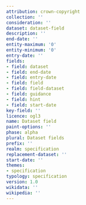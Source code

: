 ```yaml
---
attribution: crown-copyright
collection: ''
consideration: ''
dataset: dataset-field
description: ''
end-date: ''
entity-maximum: '0'
entity-minimum: '0'
entry-date: ''
fields:
- field: dataset
- field: end-date
- field: entry-date
- field: field
- field: field-dataset
- field: guidance
- field: hint
- field: start-date
key-field: ''
licence: ogl3
name: Dataset field
paint-options: ''
phase: alpha
plural: Dataset fields
prefix: ''
realm: specification
replacement-dataset: ''
start-date: ''
themes:
- specification
typology: specification
version: 1.0
wikidata: ''
wikipedia: ''
---
```

